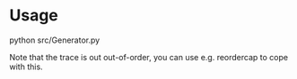 # Usage

python src/Generator.py

Note that the trace is out out-of-order, you can use e.g. reordercap to cope with this.
